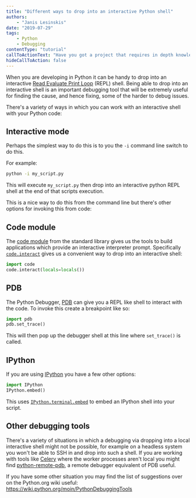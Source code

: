 ```yaml
---
title: "Different ways to drop into an interactive Python shell"
authors:
    - "Janis Lesinskis"
date: "2019-07-29"
tags:
    - Python
    - Debugging
contentType: "tutorial"
callToActionText: "Have you got a project that requires in depth knowledge of Python? We'd love to hear about it so fill in the form below with some details."
hideCallToAction: false
---
```


When you are developing in Python it can be handy to drop into an interactive [Read Evaluate Print Loop](https://en.wikipedia.org/wiki/Read%E2%80%93eval%E2%80%93print_loop) (REPL) shell.
Being able to drop into an interactive shell is an important debugging tool that will be extremely useful for finding
the cause, and hence fixing, some of the harder to debug issues.

There's a variety of ways in which you can work with an interactive shell with your Python code:

## Interactive mode

Perhaps the simplest way to do this is to you the `-i` command line switch to do this.

For example:

```bash
python -i my_script.py
```

This will execute `my_script.py` then drop into an interactive python REPL shell at the end of that scripts execution.

This is a nice way to do this from the command line but there's other options for invoking this from code:

## Code module

The [code module](https://docs.python.org/3/library/code.html) from the standard library gives us the tools to build
applications which provide an interactive interpreter prompt.
Specifically [`code.interact`](https://docs.python.org/3/library/code.html#code.interact) gives us a convenient way
to drop into an interactive shell:

```python
import code
code.interact(locals=locals())
```

## PDB

The Python Debugger, [PDB](https://docs.python.org/3/library/pdb.html) can give you a REPL like shell to interact with the code.
To invoke this create a breakpoint like so:

```python
import pdb
pdb.set_trace()
```

This will then pop up the debugger shell at this line where `set_trace()` is called.

## IPython

If you are using [IPython](https://ipython.org/) you have a few other options:

```python
import IPython
IPython.embed()
```

This uses [`IPython.terminal.embed`](https://ipython.readthedocs.io/en/stable/api/generated/IPython.terminal.embed.html) to
embed an IPython shell into your script.

## Other debugging tools

There's a variety of situations in which a debugging via dropping into a local interactive shell might not be possible, for example
on a headless system you won't be able to SSH in and drop into such a shell.
If you are working with tools like [Celery](http://www.celeryproject.org/) where the worker processes aren't local you might find
[python-remote-pdb](https://github.com/ionelmc/python-remote-pdb), a remote debugger equivalent of PDB useful.

If you have some other situation you may find the list of suggestions over on the Python.org wiki useful: <https://wiki.python.org/moin/PythonDebuggingTools>
